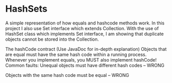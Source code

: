 # HashSets
A simple representation of how equals and hashcode methods work. 
In this project I also use Set interface which extends Collection. With the use of HashSet class which implements Set interface, 
I am showing that duplicate objects cannot be stored into the Collection.

The hashCode contract
(Use JavaDoc for in-depth explanation)
Objects that are equal must have the same hash code within a running process.
Whenever you implement equals, you MUST also implement hashCode!
Common faults:
Unequal objects must have different hash codes – WRONG

Objects with the same hash code must be equal – WRONG
